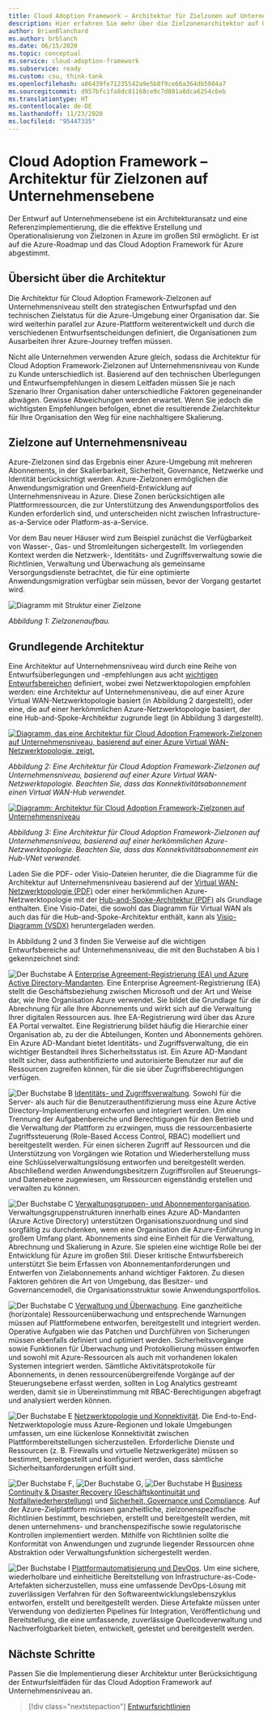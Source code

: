 ```yaml
---
title: Cloud Adoption Framework – Architektur für Zielzonen auf Unternehmensebene
description: Hier erfahren Sie mehr über die Zielzonenarchitektur auf Unternehmensniveau im Cloud Adoption Framework für Azure.
author: BrianBlanchard
ms.author: brblanch
ms.date: 06/15/2020
ms.topic: conceptual
ms.service: cloud-adoption-framework
ms.subservice: ready
ms.custom: csu, think-tank
ms.openlocfilehash: a86439fe71235542a9e5b8f9ce66a364db5004a7
ms.sourcegitcommit: d957bfc1fa8dc81168ce9c7d801a8dca6254c6eb
ms.translationtype: HT
ms.contentlocale: de-DE
ms.lasthandoff: 11/23/2020
ms.locfileid: "95447335"
---
```

# <a name="cloud-adoption-framework-enterprise-scale-landing-zone-architecture"></a>Cloud Adoption Framework – Architektur für Zielzonen auf Unternehmensebene

Der Entwurf auf Unternehmensebene ist ein Architekturansatz und eine Referenzimplementierung, die die effektive Erstellung und Operationalisierung von Zielzonen in Azure im großen Stil ermöglicht. Er ist auf die Azure-Roadmap und das Cloud Adoption Framework für Azure abgestimmt.

## <a name="architecture-overview"></a>Übersicht über die Architektur

Die Architektur für Cloud Adoption Framework-Zielzonen auf Unternehmensniveau stellt den strategischen Entwurfspfad und den technischen Zielstatus für die Azure-Umgebung einer Organisation dar. Sie wird weiterhin parallel zur Azure-Plattform weiterentwickelt und durch die verschiedenen Entwurfsentscheidungen definiert, die Organisationen zum Ausarbeiten ihrer Azure-Journey treffen müssen.

Nicht alle Unternehmen verwenden Azure gleich, sodass die Architektur für Cloud Adoption Framework-Zielzonen auf Unternehmensniveau von Kunde zu Kunde unterschiedlich ist. Basierend auf den technischen Überlegungen und Entwurfsempfehlungen in diesem Leitfaden müssen Sie je nach Szenario Ihrer Organisation daher unterschiedliche Faktoren gegeneinander abwägen. Gewisse Abweichungen werden erwartet. Wenn Sie jedoch die wichtigsten Empfehlungen befolgen, ebnet die resultierende Zielarchitektur für Ihre Organisation den Weg für eine nachhaltigere Skalierung.

## <a name="landing-zone-in-enterprise-scale"></a>Zielzone auf Unternehmensniveau

Azure-Zielzonen sind das Ergebnis einer Azure-Umgebung mit mehreren Abonnements, in der Skalierbarkeit, Sicherheit, Governance, Netzwerke und Identität berücksichtigt werden. Azure-Zielzonen ermöglichen die Anwendungsmigration und Greenfield-Entwicklung auf Unternehmensniveau in Azure. Diese Zonen berücksichtigen alle Plattformressourcen, die zur Unterstützung des Anwendungsportfolios des Kunden erforderlich sind, und unterscheiden nicht zwischen Infrastructure-as-a-Service oder Platform-as-a-Service.

Vor dem Bau neuer Häuser wird zum Beispiel zunächst die Verfügbarkeit von Wasser-, Gas- und Stromleitungen sichergestellt. Im vorliegenden Kontext werden die Netzwerk-, Identitäts- und Zugriffsverwaltung sowie die Richtlinien, Verwaltung und Überwachung als gemeinsame Versorgungsdienste betrachtet, die für eine optimierte Anwendungsmigration verfügbar sein müssen, bevor der Vorgang gestartet wird.

![Diagramm mit Struktur einer Zielzone](./media/lz-design.png)

_Abbildung 1: Zielzonenaufbau._

## <a name="high-level-architecture"></a>Grundlegende Architektur

Eine Architektur auf Unternehmensniveau wird durch eine Reihe von Entwurfsüberlegungen und -empfehlungen aus acht [wichtigen Entwurfsbereichen](./design-guidelines.md) definiert, wobei zwei Netzwerktopologien empfohlen werden: eine Architektur auf Unternehmensniveau, die auf einer Azure Virtual WAN-Netzwerktopologie basiert (in Abbildung 2 dargestellt), oder eine, die auf einer herkömmlichen Azure-Netzwerktopologie basiert, der eine Hub-and-Spoke-Architektur zugrunde liegt (in Abbildung 3 dargestellt).

[![Diagramm, das eine Architektur für Cloud Adoption Framework-Zielzonen auf Unternehmensniveau, basierend auf einer Azure Virtual WAN-Netzwerktopologie, zeigt.](./media/ns-arch-inline.png)](./media/ns-arch-expanded.png#lightbox)

_Abbildung 2: Eine Architektur für Cloud Adoption Framework-Zielzonen auf Unternehmensniveau, basierend auf einer Azure Virtual WAN-Netzwerktopologie. Beachten Sie, dass das Konnektivitätsabonnement einen Virtual WAN-Hub verwendet._

[![Diagramm: Architektur für Cloud Adoption Framework-Zielzonen auf Unternehmensniveau](./media/ns-arch-cust-inline.png)](./media/ns-arch-cust-expanded.png#lightbox)

_Abbildung 3: Eine Architektur für Cloud Adoption Framework-Zielzonen auf Unternehmensniveau, basierend auf einer herkömmlichen Azure-Netzwerktopologie. Beachten Sie, dass das Konnektivitätsabonnement ein Hub-VNet verwendet._

Laden Sie die PDF- oder Visio-Dateien herunter, die die Diagramme für die Architektur auf Unternehmensniveau basierend auf der [Virtual WAN-Netzwerktopologie (PDF)](https://raw.githubusercontent.com/microsoft/CloudAdoptionFramework/master/ready/enterprise-scale-architecture.pdf) oder einer herkömmlichen Azure-Netzwerktopologie mit der [Hub-and-Spoke-Architektur (PDF)](https://github.com/microsoft/CloudAdoptionFramework/raw/master/ready/enterprise-scale-architecture-cust.pdf) als Grundlage enthalten. Eine Visio-Datei, die sowohl das Diagramm für Virtual WAN als auch das für die Hub-and-Spoke-Architektur enthält, kann als [Visio-Diagramm (VSDX)](https://github.com/microsoft/CloudAdoptionFramework/raw/master/ready/enterprise-scale-architecture.vsdx) heruntergeladen werden.

In Abbildung 2 und 3 finden Sie Verweise auf die wichtigen Entwurfsbereiche auf Unternehmensniveau, die mit den Buchstaben A bis I gekennzeichnet sind:

![Der Buchstabe A](./media/a.png) [Enterprise Agreement-Registrierung (EA) und Azure Active Directory-Mandanten](./enterprise-enrollment-and-azure-ad-tenants.md). Eine Enterprise Agreement-Registrierung (EA) stellt die Geschäftsbeziehung zwischen Microsoft und der Art und Weise dar, wie Ihre Organisation Azure verwendet. Sie bildet die Grundlage für die Abrechnung für alle Ihre Abonnements und wirkt sich auf die Verwaltung Ihrer digitalen Ressourcen aus. Ihre EA-Registrierung wird über das Azure EA Portal verwaltet. Eine Registrierung bildet häufig die Hierarchie einer Organisation ab, zu der die Abteilungen, Konten und Abonnements gehören. Ein Azure AD-Mandant bietet Identitäts- und Zugriffsverwaltung, die ein wichtiger Bestandteil Ihres Sicherheitsstatus ist. Ein Azure AD-Mandant stellt sicher, dass authentifizierte und autorisierte Benutzer nur auf die Ressourcen zugreifen können, für die sie über Zugriffsberechtigungen verfügen.

![Der Buchstabe B](./media/b.png) [Identitäts- und Zugriffsverwaltung](./identity-and-access-management.md). Sowohl für die Server- als auch für die Benutzerauthentifizierung muss eine Azure Active Directory-Implementierung entworfen und integriert werden. Um eine Trennung der Aufgabenbereiche und Berechtigungen für den Betrieb und die Verwaltung der Plattform zu erzwingen, muss die ressourcenbasierte Zugriffssteuerung (Role-Based Access Control, RBAC) modelliert und bereitgestellt werden. Für einen sicheren Zugriff auf Ressourcen und die Unterstützung von Vorgängen wie Rotation und Wiederherstellung muss eine Schlüsselverwaltungslösung entworfen und bereitgestellt werden. Abschließend werden Anwendungsbesitzern Zugriffsrollen auf Steuerungs- und Datenebene zugewiesen, um Ressourcen eigenständig erstellen und verwalten zu können.

![Der Buchstabe C](./media/c.png) [Verwaltungsgruppen- und Abonnementorganisation](./management-group-and-subscription-organization.md). Verwaltungsgruppenstrukturen innerhalb eines Azure AD-Mandanten (Azure Active Directory) unterstützen Organisationszuordnung und sind sorgfältig zu durchdenken, wenn eine Organisation die Azure-Einführung in großem Umfang plant. Abonnements sind eine Einheit für die Verwaltung, Abrechnung und Skalierung in Azure. Sie spielen eine wichtige Rolle bei der Entwicklung für Azure im großen Stil. Dieser kritische Entwurfsbereich unterstützt Sie beim Erfassen von Abonnementanforderungen und Entwerfen von Zielabonnements anhand wichtiger Faktoren. Zu diesen Faktoren gehören die Art von Umgebung, das Besitzer- und Governancemodell, die Organisationsstruktur sowie Anwendungsportfolios.

![Der Buchstabe C](./media/d.png) [Verwaltung und Überwachung](./management-and-monitoring.md). Eine ganzheitliche (horizontale) Ressourcenüberwachung und entsprechende Warnungen müssen auf Plattformebene entworfen, bereitgestellt und integriert werden. Operative Aufgaben wie das Patchen und Durchführen von Sicherungen müssen ebenfalls definiert und optimiert werden. Sicherheitsvorgänge sowie Funktionen für Überwachung und Protokollierung müssen entworfen und sowohl mit Azure-Ressourcen als auch mit vorhandenen lokalen Systemen integriert werden. Sämtliche Aktivitätsprotokolle für Abonnements, in denen ressourcenübergreifende Vorgänge auf der Steuerungsebene erfasst werden, sollten in Log Analytics gestreamt werden, damit sie in Übereinstimmung mit RBAC-Berechtigungen abgefragt und analysiert werden können.

![Der Buchstabe E](./media/e.png) [Netzwerktopologie und Konnektivität](./network-topology-and-connectivity.md). Die End-to-End-Netzwerktopologie muss Azure-Regionen und lokale Umgebungen umfassen, um eine lückenlose Konnektivität zwischen Plattformbereitstellungen sicherzustellen. Erforderliche Dienste und Ressourcen (z. B. Firewalls und virtuelle Netzwerkgeräte) müssen so bestimmt, bereitgestellt und konfiguriert werden, dass sämtliche Sicherheitsanforderungen erfüllt sind.

![Der Buchstabe F](./media/f.png), ![Der Buchstabe G](./media/g.png), ![Der Buchstabe H](./media/h.png) [Business Continuity & Disaster Recovery (Geschäftskontinuität und Notfallwiederherstellung)](./business-continuity-and-disaster-recovery.md) und [Sicherheit, Governance und Compliance](./security-governance-and-compliance.md). Auf der Azure-Zielplattform müssen ganzheitliche, zielzonenspezifische Richtlinien bestimmt, beschrieben, erstellt und bereitgestellt werden, mit denen unternehmens- und branchenspezifische sowie regulatorische Kontrollen implementiert werden. Mithilfe von Richtlinien sollte die Konformität von Anwendungen und zugrunde liegender Ressourcen ohne Abstraktion oder Verwaltungsfunktion sichergestellt werden.

![Der Buchstabe I](./media/i.png) [Plattformautomatisierung und DevOps](platform-automation-and-devops.md). Um eine sichere, wiederholbare und einheitliche Bereitstellung von Infrastructure-as-Code-Artefakten sicherzustellen, muss eine umfassende DevOps-Lösung mit zuverlässigen Verfahren für den Softwareentwicklungslebenszyklus entworfen, erstellt und bereitgestellt werden. Diese Artefakte müssen unter Verwendung von dedizierten Pipelines für Integration, Veröffentlichung und Bereitstellung, die eine umfassende, zuverlässige Quellcodeverwaltung und Nachverfolgbarkeit bieten, entwickelt, getestet und bereitgestellt werden.

## <a name="next-steps"></a>Nächste Schritte

Passen Sie die Implementierung dieser Architektur unter Berücksichtigung der Entwurfsleitfäden für das Cloud Adoption Framework auf Unternehmensniveau an.

> [!div class="nextstepaction"]
> [Entwurfsrichtlinien](./design-guidelines.md)
